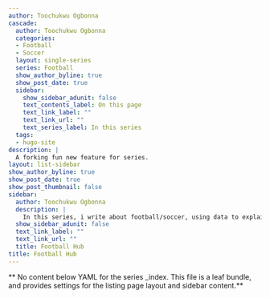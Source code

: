 ```yaml
---
author: Toochukwu Ogbonna
cascade:
  author: Toochukwu Ogbonna
  categories:
  - Football
  - Soccer
  layout: single-series
  series: Football 
  show_author_byline: true
  show_post_date: true
  sidebar:
    show_sidebar_adunit: false
    text_contents_label: On this page
    text_link_label: ""
    text_link_url: ""
    text_series_label: In this series
  tags:
  - hugo-site
description: |
  A forking fun new feature for series.
layout: list-sidebar
show_author_byline: true
show_post_date: true
show_post_thumbnail: false
sidebar:
  author: Toochukwu Ogbonna
  description: |
    In this series, i write about football/soccer, using data to explain concepts, answer questions and highlight performances. 
  show_sidebar_adunit: false
  text_link_label: ""
  text_link_url: ""
  title: Football Hub
title: Football Hub
---
```


** No content below YAML for the series _index. This file is a leaf bundle, and provides settings for the listing page layout and sidebar content.**
